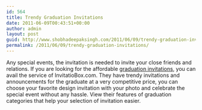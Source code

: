 ```yaml
---
id: 564
title: Trendy Graduation Invitations
date: 2011-06-09T00:43:51+00:00
author: admin
layout: post
guid: http://www.shobhadeepaksingh.com/2011/06/09/trendy-graduation-invitations/
permalink: /2011/06/09/trendy-graduation-invitations/
---
```

Any special events, the invitation is needed to invite your close friends and relations. If you are looking for the affordable [graduation invitations](http://www.invitationbox.com/graduation.html), you can avail the service of InvitatioBox.com. They have trendy invitations and announcements for the graduate at a very competitive price, you can choose your favorite design invitation with your photo and celebrate the special event without any hassle. View their features of graduation categories that help your selection of invitation easier.